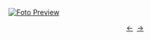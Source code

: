 [![Foto Preview](preview/n786.avif)](https://20essentials.github.io/project-000-786)

<div align="center" style="display: flex; justify-content: center;">
  <a  href="https://github.com/20essentials/project-000-785" target="_blank">&#8592;</a>
  &nbsp;&nbsp;
  <a  href="https://github.com/20essentials/project-000-787" target="_blank">&#8594;</a>
</div>
